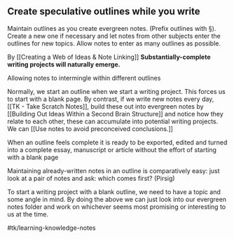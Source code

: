 ## Create speculative outlines while you write
Maintain outlines as you create evergreen notes. (Prefix outlines with §). Create a new one if necessary and let notes from other subjects enter the outlines for new topics. Allow notes to enter as many outlines as possible.

By [[Creating a Web of Ideas & Note Linking]] **Substantially-complete writing projects will naturally emerge.**

Allowing notes to intermingle within different outlines

Normally, we start an outline when we start a writing project. This forces us to start with a blank page. By contrast, if we write new notes every day, [[TK - Take Scratch Notes]], build these out into evergreen notes by [[Building Out Ideas Within a Second Brain Structure]] and notice how they relate to each other, these can accumulate into potential writing projects. We can [[Use notes to avoid preconceived conclusions.]]

When an outline feels complete it is ready to be exported, edited and turned into a complete essay, manuscript or article without the effort of starting with a blank page

Maintaining already-written notes in an outline is comparatively easy: just look at a pair of notes and ask: which comes first? (Pirsig)

To start a writing project with a blank outline, we need to have a topic and some angle in mind. By doing the above we can just look into our evergreen notes folder and work on whichever seems most promising or interesting to us at the time.

#tk/learning-knowledge-notes


